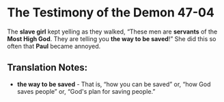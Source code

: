 The Testimony of the Demon 47-04
==================================


The **slave girl** kept yelling as they walked, “These men are
**servants** of the **Most High God**. They are telling you **the way
to be saved**!” She did this so often that **Paul** became annoyed.

Translation Notes:
------------------

-   **the way to be saved** - That is, “how you can be saved” or,
“how
    God saves people” or, “God's plan for saving people.”

